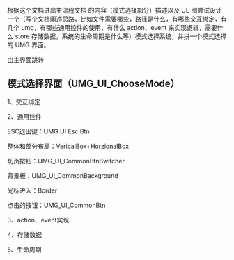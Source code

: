 根据这个文档进出主流程文档 的内容（模式选择部分）描述以及 UE 图尝试设计一个（写个文档阐述思路，比如文件需要哪些，路径是什么，有哪些交互绑定，有几个 umg，有哪些通用控件的使用，有什么 action、event 来实现逻辑，需要什么 store 存储数据，系统的生命周期是什么等）模式选择系统，并拼一个模式选择的 UMG 界面。



由主界面跳转

## 模式选择界面（UMG_UI_ChooseMode）

1、交互绑定



2、通用控件

ESC退出键：UMG UI Esc Btn

整体和部分布局：VericalBox+HorzionalBox

切页按钮：UMG_UI_CommonBtnSwitcher

背景板：UMG_UI_CommonBackground

光标进入：Border

点击的按钮：UMG_UI_CommonBtn

3、action、event实现



4、存储数据



5、生命周期